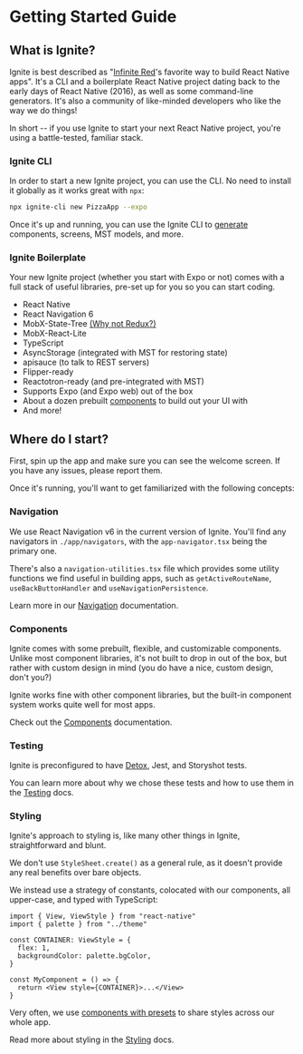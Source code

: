 # Getting Started Guide

## What is Ignite?

Ignite is best described as "[Infinite Red](https://infinite.red)'s favorite way to build React Native apps". It's a CLI and a boilerplate React Native project dating back to the early days of React Native (2016), as well as some command-line generators. It's also a community of like-minded developers who like the way we do things!

In short -- if you use Ignite to start your next React Native project, you're using a battle-tested, familiar stack.

### Ignite CLI

In order to start a new Ignite project, you can use the CLI. No need to install it globally as it works great with `npx`:

```bash
npx ignite-cli new PizzaApp --expo
```

Once it's up and running, you can use the Ignite CLI to [generate](./Generators.md) components, screens, MST models, and more.

### Ignite Boilerplate

Your new Ignite project (whether you start with Expo or not) comes with a full stack of useful libraries, pre-set up for you so you can start coding.

- React Native
- React Navigation 6
- MobX-State-Tree [(Why not Redux?)](https://github.com/infinitered/ignite/blob/master/docs/MobX-State-Tree.md)
- MobX-React-Lite
- TypeScript
- AsyncStorage (integrated with MST for restoring state)
- apisauce (to talk to REST servers)
- Flipper-ready
- Reactotron-ready (and pre-integrated with MST)
- Supports Expo (and Expo web) out of the box
- About a dozen prebuilt [components](./Components.md) to build out your UI with
- And more!

## Where do I start?

First, spin up the app and make sure you can see the welcome screen. If you have any issues, please report them.

Once it's running, you'll want to get familiarized with the following concepts:

### Navigation

We use React Navigation v6 in the current version of Ignite. You'll find any navigators in `./app/navigators`, with the `app-navigator.tsx` being the primary one.

There's also a `navigation-utilities.tsx` file which provides some utility functions we find useful in building apps, such as `getActiveRouteName`, `useBackButtonHandler` and `useNavigationPersistence`.

Learn more in our [Navigation](./Navigation.md) documentation.

### Components

Ignite comes with some prebuilt, flexible, and customizable components. Unlike most component libraries, it's not built to drop in out of the box, but rather with custom design in mind (you do have a nice, custom design, don't you?)

Ignite works fine with other component libraries, but the built-in component system works quite well for most apps.

Check out the [Components](./components.md) documentation.

### Testing

Ignite is preconfigured to have [Detox](https://github.com/wix/Detox), Jest, and Storyshot tests.

You can learn more about why we chose these tests and how to use them in the [Testing](./Testing.md) docs.

### Styling

Ignite's approach to styling is, like many other things in Ignite, straightforward and blunt.

We don't use `StyleSheet.create()` as a general rule, as it doesn't provide any real benefits over bare objects.

We instead use a strategy of constants, colocated with our components, all upper-case, and typed with TypeScript:

```tsx
import { View, ViewStyle } from "react-native"
import { palette } from "../theme"

const CONTAINER: ViewStyle = {
  flex: 1,
  backgroundColor: palette.bgColor,
}

const MyComponent = () => {
  return <View style={CONTAINER}>...</View>
}
```

Very often, we use [components with presets](./Components.md) to share styles across our whole app.

Read more about styling in the [Styling](./Styling.md) docs.
